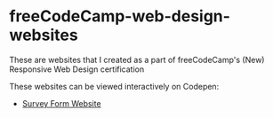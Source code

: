 # freeCodeCamp-web-design-websites
These are websites that I created as a part of freeCodeCamp's (New) Responsive Web Design certification

These websites can be viewed interactively on Codepen:

* [Survey Form Website](https://codepen.io/mksprograms/pen/VwQWYYQ)
